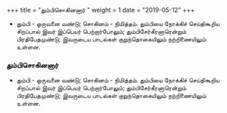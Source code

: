 ﻿+++
title = "தும்பிசொகினனார்  "
weight = 1
date = "2019-05-12"
+++


- தும்பி - ஒருவனை வண்டு; சொகினம் - நிமித்தம். தும்பியை நோக்கிச் செய்திகூறிய சிறப்பால் இவர் இப்பெயர் பெற்றார்போலும்; தும்பிசேர்கீரனாரென்றும் பிரதிபேதமுண்டு; இவருடைய பாடல்கள் குறுந்தொகையிலும் நற்றிணையிலும் உள்ளன. 
  
### தும்பிசொகினனார்  
- தும்பி - ஒருவனை வண்டு; சொகினம் - நிமித்தம். தும்பியை நோக்கிச் செய்திகூறிய சிறப்பால் இவர் இப்பெயர் பெற்றார்போலும்; தும்பிசேர்கீரனாரென்றும் பிரதிபேதமுண்டு; இவருடைய பாடல்கள் குறுந்தொகையிலும் நற்றிணையிலும் உள்ளன. 
